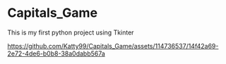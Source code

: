 # Capitals_Game
This is my first python project using Tkinter


https://github.com/Katty99/Capitals_Game/assets/114736537/14f42a69-2e72-4de6-b0b8-38a0dabb567a

